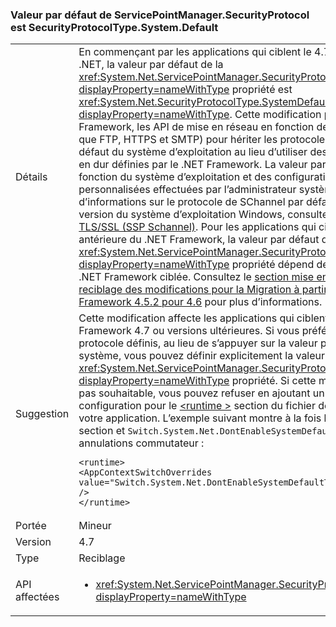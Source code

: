### <a name="default-value-of-servicepointmanagersecurityprotocol-is-securityprotocoltypesystemdefault"></a>Valeur par défaut de ServicePointManager.SecurityProtocol est SecurityProtocolType.System.Default

|   |   |
|---|---|
|Détails|En commençant par les applications qui ciblent le 4.7 Framework .NET, la valeur par défaut de la <xref:System.Net.ServicePointManager.SecurityProtocol?displayProperty=nameWithType> propriété est <xref:System.Net.SecurityProtocolType.SystemDefault?displayProperty=nameWithType>. Cette modification permet de .NET Framework, les API de mise en réseau en fonction de SslStream (tels que FTP, HTTPS et SMTP) pour hériter les protocoles de sécurité par défaut du système d’exploitation au lieu d’utiliser des valeurs codées en dur définies par le .NET Framework. La valeur par défaut varie en fonction du système d’exploitation et des configurations personnalisées effectuées par l’administrateur système. Pour plus d’informations sur le protocole de SChannel par défaut dans chaque version du système d’exploitation Windows, consultez [protocoles TLS/SSL (SSP Schannel)](https://msdn.microsoft.com/library/windows/desktop/mt808159.aspx). Pour les applications qui ciblent une version antérieure du .NET Framework, la valeur par défaut de la <xref:System.Net.ServicePointManager.SecurityProtocol?displayProperty=nameWithType> propriété dépend de la version du .NET Framework ciblée. Consultez le [section mise en réseau de reciblage des modifications pour la Migration à partir de .NET Framework 4.5.2 pour 4.6](~/docs/framework/migration-guide/retargeting/4.5.2-4.6.md#networking) pour plus d’informations.|
|Suggestion|Cette modification affecte les applications qui ciblent le .NET Framework 4.7 ou versions ultérieures. Si vous préférez utiliser un protocole définis, au lieu de s’appuyer sur la valeur par défaut du système, vous pouvez définir explicitement la valeur de la <xref:System.Net.ServicePointManager.SecurityProtocol?displayProperty=nameWithType> propriété. Si cette modification n’est pas souhaitable, vous pouvez refuser en ajoutant un paramètre de configuration pour le [ \<runtime >](~/docs/framework/configure-apps/file-schema/runtime/runtime-element.md) section du fichier de configuration de votre application. L’exemple suivant montre à la fois le <code>&lt;runtime&gt;</code> section et <code>Switch.System.Net.DontEnableSystemDefaultTlsVersions</code> annulations commutateur :<pre><code class="language-xml">&lt;runtime&gt;&#13;&#10;&lt;AppContextSwitchOverrides value=&quot;Switch.System.Net.DontEnableSystemDefaultTlsVersions=true&quot; /&gt;&#13;&#10;&lt;/runtime&gt;&#13;&#10;</code></pre>|
|Portée|Mineur|
|Version|4.7|
|Type|Reciblage|
|API affectées|<ul><li><xref:System.Net.ServicePointManager.SecurityProtocol?displayProperty=nameWithType></li></ul>|

